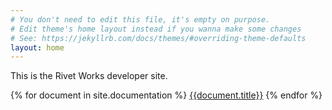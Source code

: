 ```yaml
---
# You don't need to edit this file, it's empty on purpose.
# Edit theme's home layout instead if you wanna make some changes
# See: https://jekyllrb.com/docs/themes/#overriding-theme-defaults
layout: home
---
```

This is the Rivet Works developer site.

{% for document in site.documentation %}
[{{document.title}}]({{document.url}})
{% endfor %}